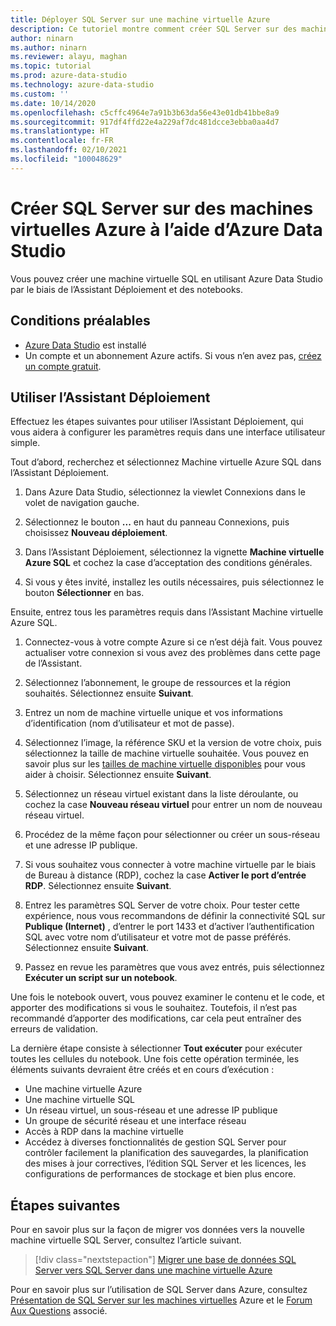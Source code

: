 ```yaml
---
title: Déployer SQL Server sur une machine virtuelle Azure
description: Ce tutoriel montre comment créer SQL Server sur des machines virtuelles Azure.
author: ninarn
ms.author: ninarn
ms.reviewer: alayu, maghan
ms.topic: tutorial
ms.prod: azure-data-studio
ms.technology: azure-data-studio
ms.custom: ''
ms.date: 10/14/2020
ms.openlocfilehash: c5cffc4964e7a91b3b63da56e43e01db41bbe8a9
ms.sourcegitcommit: 917df4ffd22e4a229af7dc481dcce3ebba0aa4d7
ms.translationtype: HT
ms.contentlocale: fr-FR
ms.lasthandoff: 02/10/2021
ms.locfileid: "100048629"
---
```

# <a name="create-sql-server-on-azure-virtual-machines-using-azure-data-studio"></a>Créer SQL Server sur des machines virtuelles Azure à l’aide d’Azure Data Studio

Vous pouvez créer une machine virtuelle SQL en utilisant Azure Data Studio par le biais de l’Assistant Déploiement et des notebooks.

## <a name="pre-requisites"></a>Conditions préalables

- [Azure Data Studio](download-azure-data-studio.md) est installé
- Un compte et un abonnement Azure actifs. Si vous n’en avez pas, [créez un compte gratuit](https://azure.microsoft.com/free/).

## <a name="use-the-deployment-wizard"></a>Utiliser l’Assistant Déploiement

Effectuez les étapes suivantes pour utiliser l’Assistant Déploiement, qui vous aidera à configurer les paramètres requis dans une interface utilisateur simple.

Tout d’abord, recherchez et sélectionnez Machine virtuelle Azure SQL dans l’Assistant Déploiement.

1. Dans Azure Data Studio, sélectionnez la viewlet Connexions dans le volet de navigation gauche.

2. Sélectionnez le bouton **...** en haut du panneau Connexions, puis choisissez **Nouveau déploiement**.

3. Dans l’Assistant Déploiement, sélectionnez la vignette **Machine virtuelle Azure SQL** et cochez la case d’acceptation des conditions générales.

4. Si vous y êtes invité, installez les outils nécessaires, puis sélectionnez le bouton **Sélectionner** en bas.

Ensuite, entrez tous les paramètres requis dans l’Assistant Machine virtuelle Azure SQL.

1. Connectez-vous à votre compte Azure si ce n’est déjà fait. Vous pouvez actualiser votre connexion si vous avez des problèmes dans cette page de l’Assistant.

2. Sélectionnez l’abonnement, le groupe de ressources et la région souhaités. Sélectionnez ensuite **Suivant**.

3. Entrez un nom de machine virtuelle unique et vos informations d’identification (nom d’utilisateur et mot de passe).

4. Sélectionnez l’image, la référence SKU et la version de votre choix, puis sélectionnez la taille de machine virtuelle souhaitée. Vous pouvez en savoir plus sur les [tailles de machine virtuelle disponibles](/azure/virtual-machines/sizes) pour vous aider à choisir. Sélectionnez ensuite **Suivant**.

5. Sélectionnez un réseau virtuel existant dans la liste déroulante, ou cochez la case **Nouveau réseau virtuel** pour entrer un nom de nouveau réseau virtuel.

6. Procédez de la même façon pour sélectionner ou créer un sous-réseau et une adresse IP publique.

7. Si vous souhaitez vous connecter à votre machine virtuelle par le biais de Bureau à distance (RDP), cochez la case **Activer le port d’entrée RDP**. Sélectionnez ensuite **Suivant**.

8. Entrez les paramètres SQL Server de votre choix. Pour tester cette expérience, nous vous recommandons de définir la connectivité SQL sur **Publique (Internet)** , d’entrer le port 1433 et d’activer l’authentification SQL avec votre nom d’utilisateur et votre mot de passe préférés. Sélectionnez ensuite **Suivant**.

9. Passez en revue les paramètres que vous avez entrés, puis sélectionnez **Exécuter un script sur un notebook**.

Une fois le notebook ouvert, vous pouvez examiner le contenu et le code, et apporter des modifications si vous le souhaitez. Toutefois, il n’est pas recommandé d’apporter des modifications, car cela peut entraîner des erreurs de validation.

La dernière étape consiste à sélectionner **Tout exécuter** pour exécuter toutes les cellules du notebook. Une fois cette opération terminée, les éléments suivants devraient être créés et en cours d’exécution :

- Une machine virtuelle Azure
- Une machine virtuelle SQL
- Un réseau virtuel, un sous-réseau et une adresse IP publique
- Un groupe de sécurité réseau et une interface réseau
- Accès à RDP dans la machine virtuelle
- Accédez à diverses fonctionnalités de gestion SQL Server pour contrôler facilement la planification des sauvegardes, la planification des mises à jour correctives, l’édition SQL Server et les licences, les configurations de performances de stockage et bien plus encore.

## <a name="next-steps"></a>Étapes suivantes

Pour en savoir plus sur la façon de migrer vos données vers la nouvelle machine virtuelle SQL Server, consultez l’article suivant.

> [!div class="nextstepaction"]
> [Migrer une base de données SQL Server vers SQL Server dans une machine virtuelle Azure](/azure/azure-sql/virtual-machines/windows/migrate-to-vm-from-sql-server)

Pour en savoir plus sur l’utilisation de SQL Server dans Azure, consultez [Présentation de SQL Server sur les machines virtuelles](/azure/azure-sql/virtual-machines/windows/sql-server-on-azure-vm-iaas-what-is-overview) Azure et le [Forum Aux Questions](/azure/azure-sql/virtual-machines/windows/frequently-asked-questions-faq) associé.